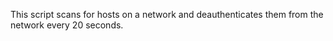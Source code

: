 This script scans for hosts on a network and deauthenticates them from the network every 20 seconds.
